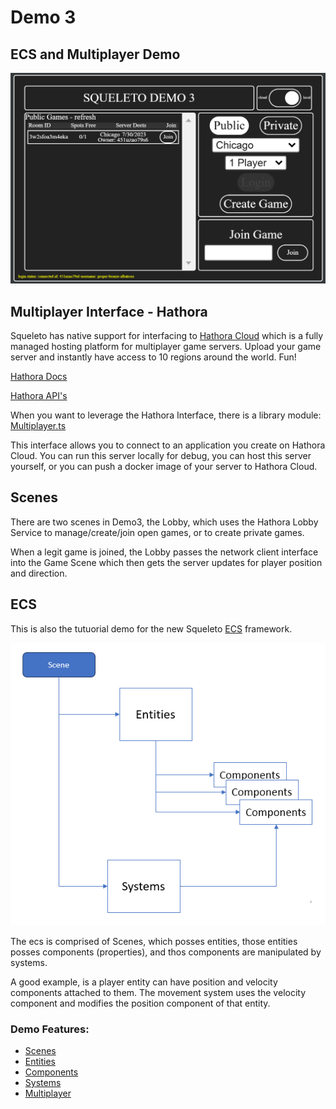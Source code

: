 # Demo 3

## ECS and Multiplayer Demo

![Lobby](demo3.png)

## Multiplayer Interface - Hathora

Squeleto has native support for interfacing to [Hathora Cloud](https://hathora.dev/) which is a fully managed hosting platform for
multiplayer game servers. Upload your game server and instantly have access to 10 regions around the world. Fun!

[Hathora Docs](https://hathora.dev/docs)

[Hathora API's](https://hathora.dev/api)

When you want to leverage the Hathora Interface, there is a library module: [Multiplayer.ts](./multiplayer.md)

This interface allows you to connect to an application you create on Hathora Cloud. You can run this server locally for debug, you can
host this server yourself, or you can push a docker image of your server to Hathora Cloud.

## Scenes

There are two scenes in Demo3, the Lobby, which uses the Hathora Lobby Service to manage/create/join open games, or to create private
games.

When a legit game is joined, the Lobby passes the network client interface into the Game Scene which then gets the server updates for
player position and direction.

## ECS

This is also the tutuorial demo for the new Squeleto [ECS](./ECS.md) framework.

![ECS](ecs.png)

The ecs is comprised of Scenes, which posses entities, those entities posses components (properties), and thos components are
manipulated by systems.

A good example, is a player entity can have position and velocity components attached to them. The movement system uses the velocity
component and modifies the position component of that entity.

### Demo Features:

- [Scenes](./ECS.md)
- [Entities](./ECS.md)
- [Components](./ECS.md)
- [Systems](./ECS.md)
- [Multiplayer](./multiplayer.md)
